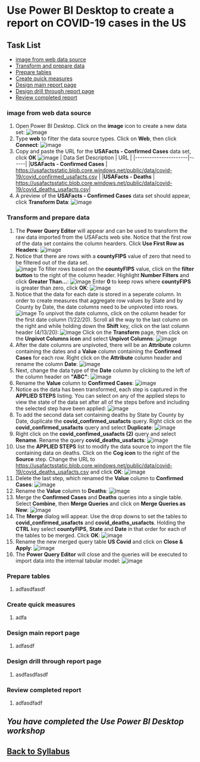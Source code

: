 
# Use Power BI Desktop to create a report on COVID-19 cases in the US

## Task List

- [image from web data source](#Get-data-from-web-data-source)
- [Transform and prepare data](#Transform-and-prepare-data)
- [Prepare tables](#Prepare-tables)
- [Create quick measures](#Create-quick-measures)
- [Design main report page](#Design-main-report-page)
- [Design drill through report page](#Design-drill-through-report-page)
- [Review completed report](#Review-completed-report)

### image from web data source

1. Open Power BI Desktop.  Click on the **image** icon to create a new data set:
![image](media/image001.png?raw=true)
1. Type **web** to filter the data source types.  Click on **Web**, then click **Connect**:
![image](media/image002.png?raw=true)
1. Copy and paste the URL for the **USAFacts - Confirmed Cases** data set, click **OK**
![image](media/image003.png?raw=true)
    | Data Set Description | URL  |
    |----------------------|------|
    |**USAFacts - Confirmed Cases**  | <https://usafactsstatic.blob.core.windows.net/public/data/covid-19/covid_confirmed_usafacts.csv> |
    |**USAFacts - Deaths** | <https://usafactsstatic.blob.core.windows.net/public/data/covid-19/covid_deaths_usafacts.csv>|
1. A preview of the **USAFacts - Confirmed Cases** data set should appear, click **Transform Data**:
![image](media/image004.png?raw=true)

### Transform and prepare data

1. The **Power Query Editor** will appear and can be used to transform the raw data imported from the USAFacts web site.  Notice that the first row of the data set contains the column hearders.  Click **Use First Row as Headers**:
![image](media/image005.png?raw=true)
1. Notice that there are rows with a **countyFIPS** value of zero that need to be filtered out of the data set.  
![image](media/image006.png?raw=true)
To filter rows based on the **countyFIPS** value, click on the **filter button** to the right of the column header.  Highlight **Number Filters** and click **Greater Than...**:
![image](media/image007.png?raw=true)
Enter **0** to keep rows where **countyFIPS** is greater than zero, click **OK**:
![image](media/image008.png?raw=true)
1. Notice that the data for each date is stored in a seperate column.  In order to create measures that aggregate row values by State and by County by Date, the date columns need to be unpivoted into rows.
![image](media/image009.png?raw=true)
To unpivot the date columns, click on the column header for the first date column (1/22/20).  Scroll all the way to the last column on the right and while holding down the **Shift** key, click on the last column header (4/13/20):
![image](media/image010.png?raw=true)
Click on the **Transform** page, then click on the **Unpivot Columns icon** and select **Unpivot Columns**:
![image](media/image011.png?raw=true)
1. After the date columns are unpivoted, there will be an **Attribute** column containing the dates and a **Value** column containing the **Confirmed Cases** for each row.  Right click on the **Attribute** column header and rename the column **Date**:
![image](media/image012.png?raw=true)
1. Next, change the data type of the **Date** column by clicking to the left of the column header on **"ABC"**:
![image](media/image013.png?raw=true)
1. Rename the **Value** column to **Confirmed Cases**:
![image](media/image014.png?raw=true)
1. Notice as the data has been transformed, each step is captured in the **APPLIED STEPS** listing.  You can select on any of the applied steps to view the state of the data set after all of the steps before and including the selected step have been applied:
![image](media/image015.png?raw=true)
1. To add the second data set containing deaths by State by County by Date, duplicate the **covid_confirmed_usafacts** query.  Right click on the **covid_confirmed_usafacts** query and select **Duplicate**:
![image](media/image016.png?raw=true)
1. Right click on the **covid_confimed_usafacts (2)** query and select **Rename**.  Rename the query **covid_deaths_usafacts**:
![image](media/image017.png?raw=true)
1. Use the **APPLIED STEPS** list to modify the data source to import the file containing data on deaths.  Click on the **Cog icon** to the right of the **Source** step.  Change the URL to <https://usafactsstatic.blob.core.windows.net/public/data/covid-19/covid_deaths_usafacts.csv> and click **OK**:
![image](media/image018.png?raw=true)
1. Delete the last step, which renamed the **Value** column to **Confirmed Cases**:
![image](media/image019.png?raw=true)
1. Rename the **Value** column to **Deaths**:
![image](media/image020.png?raw=true)
1. Merge the **Confirmed Cases** and **Deaths** queries into a single table.  Select **Combine**, then **Merge Queries** and click on **Merge Queries as New**:
![image](media/image021.png?raw=true)
1. The **Merge** dialog will appear.  Use the drop downs to set the tables to **covid_confirmed_usafacts** and **covid_deaths_usafacts**.  Holding the **CTRL** key select **countyFIPS**, **State** and **Date** in that order for each of the tables to be merged.  Click **OK**:
![image](media/image022.png?raw=true)
1. Rename the new merged query table **US Covid** and click on **Close & Apply**:
![image](media/image023.png?raw=true)
1. The **Power Query Editor** will close and the queries will be executed to import data into the internal tabular model:
![image](media/image024.png?raw=true)

### Prepare tables

1. adfasdfasdf

### Create quick measures

1. adfa

### Design main report page

1. adfasdf 

### Design drill through report page

1. asdfasdfasdf

### Review completed report

1. adfasdfadf

## *You have completed the Use Power BI Desktop workshop*

## [Back to Syllabus](readme.md)
